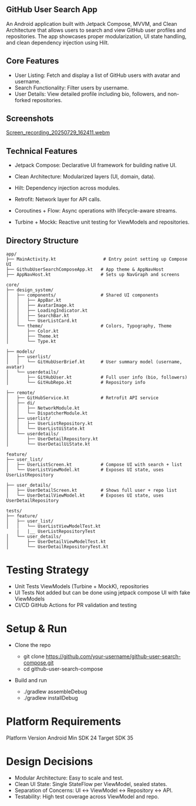 
## GitHub User Search App
An Android application built with Jetpack Compose, MVVM, and Clean Architecture that allows users to search and view GitHub user profiles and repositories.
The app showcases proper modularization, UI state handling, and clean dependency injection using Hilt.

##  Core Features
- User Listing: Fetch and display a list of GitHub users with avatar and username.
- Search Functionality: Filter users by username.
- User Details: View detailed profile including bio, followers, and non-forked repositories.

## Screenshots

[Screen_recording_20250729_162411.webm](https://github.com/user-attachments/assets/30d8adf5-9909-47ce-a36c-37b2af5595df)

## Technical Features
- Jetpack Compose: Declarative UI framework for building native UI.

- Clean Architecture: Modularized layers (UI, domain, data).

- Hilt: Dependency injection across modules.

- Retrofit: Network layer for API calls.

- Coroutines + Flow: Async operations with lifecycle-aware streams.

- Turbine + Mockk: Reactive unit testing for ViewModels and repositories.

## Directory Structure
```
app/
├── MainActivity.kt                  # Entry point setting up Compose UI
├── GithubUserSearchComposeApp.kt   # App theme & AppNavHost
├── AppNavHost.kt                   # Sets up NavGraph and screens

core/
├── design_system/
│   ├── components/                 # Shared UI components
│   │   ├── AppBar.kt
│   │   ├── AvatarImage.kt
│   │   ├── LoadingIndicator.kt
│   │   ├── SearchBar.kt
│   │   └── UserListCard.kt
│   └── theme/                      # Colors, Typography, Theme
│       ├── Color.kt
│       ├── Theme.kt
│       └── Type.kt

├── models/
│   ├── userlist/
│   │   └── GitHubUserBrief.kt      # User summary model (username, avatar)
│   └── userdetails/
│       ├── GitHubUser.kt           # Full user info (bio, followers)
│       └── GitHubRepo.kt           # Repository info

├── remote/
│   ├── GitHubService.kt            # Retrofit API service
│   ├── di/
│   │   ├── NetworkModule.kt
│   │   └── DispatcherModule.kt
│   ├── userlist/
│   │   ├── UserListRepository.kt
│   │   └── UserListUiState.kt
│   └── userdetails/
│       ├── UserDetailRepository.kt
│       └── UserDetailUiState.kt

feature/
├── user_list/
│   ├── UserListScreen.kt           # Compose UI with search + list
│   └── UserListViewModel.kt        # Exposes UI state, uses UserListRepository

├── user_details/
│   ├── UserDetailScreen.kt         # Shows full user + repo list
│   └── UserDetailViewModel.kt      # Exposes UI state, uses UserDetailRepository

tests/
├── feature/
│   ├── user_list/
│   │   └── UserListViewModelTest.kt
    |   |__ UserListRepositoryTest
│   └── user_details/
│       ├── UserDetailViewModelTest.kt
│       └── UserDetailRepositoryTest.kt

```
# Testing Strategy
- Unit Tests  ViewModels (Turbine + MockK), repositories
- UI Tests	  Not added but can be done using jetpack compose UI with fake ViewModels
- CI/CD	      GitHub Actions for PR validation and testing

# Setup & Run
- Clone the repo
  - git clone https://github.com/your-username/github-user-search-compose.git
  - cd github-user-search-compose

- Build and run
  - ./gradlew assembleDebug
  - ./gradlew installDebug

# Platform Requirements
Platform	Version
Android	    Min SDK 24
            Target SDK 35

# Design Decisions
- Modular Architecture: Easy to scale and test.
- Clean UI State: Single StateFlow per ViewModel, sealed states.
- Separation of Concerns: UI ↔ ViewModel ↔ Repository ↔ API.
- Testability: High test coverage across ViewModel and repo.
